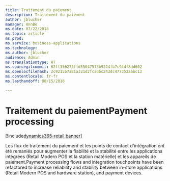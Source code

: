 ```yaml
---
title: Traitement du paiement
description: Traitement du paiement
author: jblucher
manager: AnnBe
ms.date: 07/22/2018
ms.topic: article
ms.prod: 
ms.service: business-applications
ms.technology: 
ms.author: jblucher
audience: Admin
ms.translationtype: HT
ms.sourcegitcommit: 62ff356275ffd55047573b9224fb7c94df8dd602
ms.openlocfilehash: 2c9215b7a81a321d2fcadbc243dc477352aabc12
ms.contentlocale: fr-fr
ms.lasthandoff: 08/15/2018

---
```

#  <a name="payment-processing"></a><span data-ttu-id="80e23-103">Traitement du paiement</span><span class="sxs-lookup"><span data-stu-id="80e23-103">Payment processing</span></span> 

[!include[dynamics365-retail banner](../includes/dynamics365-retail.md)]




<span data-ttu-id="80e23-104">Les flux de traitement du paiement et les points de contact d'intégration ont été remaniés pour augmenter la fiabilité et la stabilité entre les applications intégrées (Retail Modern POS et la station matérielle) et les appareils de paiement.</span><span class="sxs-lookup"><span data-stu-id="80e23-104">Payment processing flows and integration touchpoints have been refactored to increase reliability and stability between in-store applications (Retail Modern POS and hardware station), and payment devices.</span></span> 

